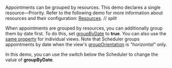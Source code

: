 Appointments can be grouped by resources. This demo declares a single resource&mdash;Priority. Refer to the following demo for more information about resources and their configuration: [Resources](/Demos/WidgetsGallery/Demo/Scheduler/Resources/).
// _split_

When appointments are grouped by resources, you can additionally group them by date first. To do this, set [groupByDate](/Documentation/ApiReference/UI_Components/dxScheduler/Configuration/#groupByDate) to **true**. You can also use the [same property](/Documentation/ApiReference/UI_Components/dxScheduler/Configuration/views/#groupByDate) for individual views. Note that Scheduler groups appointments by date when the view's [groupOrientation](/Documentation/ApiReference/UI_Components/dxScheduler/Configuration/views/#groupOrientation) is *"horizontal"* only.

In this demo, you can use the switch below the Scheduler to change the value of **groupByDate**.
